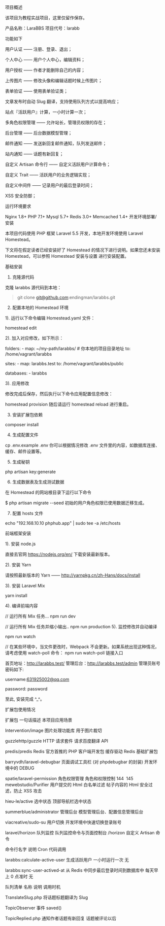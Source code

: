 项目概述


该项目为教程实战项目，这里仅留作保存。


产品名称：LaraBBS
项目代号：larabb



功能如下

用户认证 —— 注册、登录、退出；


个人中心 —— 用户个人中心，编辑资料；


用户授权 —— 作者才能删除自己的内容；


上传图片 —— 修改头像和编辑话题时候上传图片；


表单验证 —— 使用表单验证类；


文章发布时自动 Slug 翻译，支持使用队列方式以提高响应；


站点『活跃用户』计算，一小时计算一次；


多角色权限管理 —— 允许站长，管理员权限的存在；


后台管理 —— 后台数据模型管理；


邮件通知 —— 发送新回复邮件通知，队列发送邮件；


站内通知 —— 话题有新回复；


自定义 Artisan 命令行 —— 自定义活跃用户计算命令；


自定义 Trait —— 活跃用户的业务逻辑实现；


自定义中间件 —— 记录用户的最后登录时间；


XSS 安全防御；




运行环境要求

Nginx 1.8+
PHP 7.1+
Mysql 5.7+
Redis 3.0+
Memcached 1.4+
开发环境部署/安装

本项目代码使用 PHP 框架 Laravel 5.5 开发，本地开发环境使用 Laravel Homestead。

下文将在假定读者已经安装好了 Homestead 的情况下进行说明。如果您还未安装 Homestead，可以参照 Homestead 安装与设置 进行安装配置。

基础安装

1. 克隆源代码

克隆 larabbs 源代码到本地：

> git clone git@github.com:endingman/larabbs.git
2. 配置本地的 Homestead 环境

1). 运行以下命令编辑 Homestead.yaml 文件：

homestead edit


2). 加入对应修改，如下所示：

folders:
    - map: ~/my-path/larabbs/ # 你本地的项目目录地址
      to: /home/vagrant/larabbs

sites:
    - map: larabbs.test
      to: /home/vagrant/larabbs/public

databases:
    - larabbs
    

3). 应用修改

修改完成后保存，然后执行以下命令应用配置信息修改：

homestead provision
随后请运行 homestead reload 进行重启。

3. 安装扩展包依赖

composer install


4. 生成配置文件

cp .env.example .env
你可以根据情况修改 .env 文件里的内容，如数据库连接、缓存、邮件设置等。

5. 生成秘钥

php artisan key:generate


6. 生成数据表及生成测试数据

在 Homestead 的网站根目录下运行以下命令

$ php artisan migrate --seed
初始的用户角色权限已使用数据迁移生成。

7. 配置 hosts 文件

echo "192.168.10.10   phphub.app" | sudo tee -a /etc/hosts


前端框架安装

1). 安装 node.js

直接去官网 https://nodejs.org/en/ 下载安装最新版本。


2). 安装 Yarn


请按照最新版本的 Yarn —— http://yarnpkg.cn/zh-Hans/docs/install


3). 安装 Laravel Mix


yarn install 


4). 编译前端内容


// 运行所有 Mix 任务... npm run dev


// 运行所有 Mix 任务并缩小输出.. npm run production 5). 监控修改并自动编译


npm run watch


// 在某些环境中，当文件更改时，Webpack 不会更新。如果系统出现这种情况，请考虑使用 watch-poll 命令： npm run watch-poll 链接入口


首页地址：http://larabbs.test/ 管理后台：http://larabbs.test/admin 管理员账号密码如下:


username:631925002@qq.com 

password: password 

至此, 安装完成 ^_^。


扩展包使用情况


扩展包 一句话描述   本项目应用场景 


Intervention/image  图片处理功能库 用于图片裁切 


guzzlehttp/guzzle   HTTP 请求套件   请求百度翻译 API 


predis/predis   Redis 官方首推的 PHP 客户端开发包  缓存驱动 Redis 基础扩展包 


barryvdh/laravel-debugbar   页面调试工具栏 (对 phpdebugbar 的封装) 开发环境中的 DEBUG 


spatie/laravel-permission   角色权限管理  角色和权限控制 
144
​
145
mewebstudio/Purifier    用户提交的 Html 白名单过滤    帖子内容的 Html 安全过滤，防止 XSS 攻击 


hieu-le/active  选中状态    顶部导航栏选中状态 


summerblue/administrator    管理后台    模型管理后台、配置信息管理后台 


viacreative/sudo-su 用户切换    开发环境中快速切换登录账号 


laravel/horizon 队列监控    队列监控命令与页面控制台 /horizon 自定义 Artisan 命令


命令行名字   说明  Cron    代码调用 


larabbs:calculate-active-user   生成活跃用户  一小时运行一次 无 


larabbs:sync-user-actived-at    从 Redis 中同步最后登录时间到数据库中  每天早上 0 点准时  无 


队列清单 名称 说明  调用时机 


TranslateSlug.php   将话题标题翻译为 Slug   


TopicObserver 事件 saved() 


TopicReplied.php    通知作者话题有新回复  话题被评论以后
